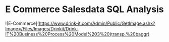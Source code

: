 # E Commerce Salesdata SQL Analysis
![E-Commerce](https://www.drink-it.com/Admin/Public/GetImage.ashx?Image=/Files/Images/Drinkit/Drink-IT%20Business%20Process%20Model%203%20(transp.%20baggr)

